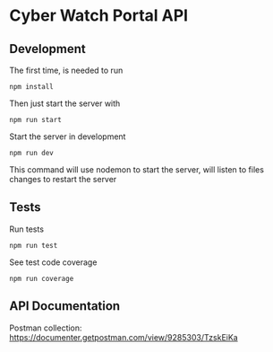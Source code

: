 # Cyber Watch Portal API



## Development

The first time, is needed to run

```
npm install
```

Then just start the server with

```
npm run start
```

Start the server in development
```
npm run dev
```
This command will use nodemon to start the server, 
will listen to files changes to restart the server

## Tests

Run tests

```
npm run test
```

See test code coverage

```
npm run coverage
```

## API Documentation

Postman collection: https://documenter.getpostman.com/view/9285303/TzskEiKa
